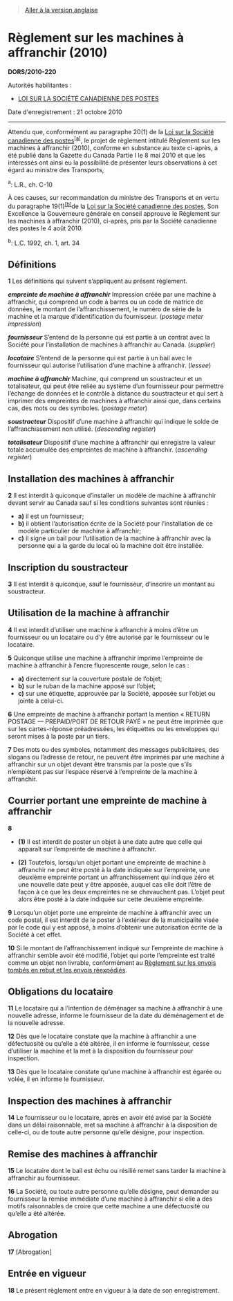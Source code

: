 > [Aller à la version anglaise](/en/Regulations/Statutory%20Orders%20and%20Regulations/2010/220.md)

# Règlement sur les machines à affranchir (2010)

**DORS/2010-220**

Autorités habilitantes : 
- [LOI SUR LA SOCIÉTÉ CANADIENNE DES POSTES](/fr/Lois/Lois%20révisées%20du%20Canada/C/C-10.md)

Date d'enregistrement : 21 octobre 2010

----------

Attendu que, conformément au paragraphe 20(1) de la [Loi sur la Société canadienne des postes](/fr/Lois/Lois%20révisées%20du%20Canada/C/C-10.md)<sup><a href='#nbp_SOR-2010-220_f_hq_9732'>[a]</a></sup>, le projet de règlement intitulé Règlement sur les machines à affranchir (2010), conforme en substance au texte ci-après, a été publié dans la Gazette du Canada Partie I le 8 mai 2010 et que les intéressés ont ainsi eu la possibilité de présenter leurs observations à cet égard au ministre des Transports,

<a name='nbp_SOR-2010-220_f_hq_9732'><sup>a</sup></a>: L.R., ch. C-10<br />

À ces causes, sur recommandation du ministre des Transports et en vertu du paragraphe 19(1)<sup><a href='#nbp_SOR-2010-220_f_hq_9731'>[b]</a></sup>de la [Loi sur la Société canadienne des postes](/fr/Lois/Lois%20révisées%20du%20Canada/C/C-10.md), Son Excellence la Gouverneure générale en conseil approuve le Règlement sur les machines à affranchir (2010), ci-après, pris par la Société canadienne des postes le 4 août 2010.

<a name='nbp_SOR-2010-220_f_hq_9731'><sup>b</sup></a>: L.C. 1992, ch. 1, art. 34<br />




## Définitions


**1** Les définitions qui suivent s’appliquent au présent règlement.

***empreinte de machine à affranchir*** Impression créée par une machine à affranchir, qui comprend un code à barres ou un code de matrice de données, le montant de l’affranchissement, le numéro de série de la machine et la marque d’identification du fournisseur. (*postage meter impression*)

***fournisseur*** S’entend de la personne qui est partie à un contrat avec la Société pour l’installation de machines à affranchir au Canada. (*supplier*)

***locataire*** S’entend de la personne qui est partie à un bail avec le fournisseur qui autorise l’utilisation d’une machine à affranchir. (*lessee*) 

***machine à affranchir*** Machine, qui comprend un soustracteur et un totalisateur, qui peut être reliée au système d’un fournisseur pour permettre l’échange de données et le contrôle à distance du soustracteur et qui sert à imprimer des empreintes de machines à affranchir ainsi que, dans certains cas, des mots ou des symboles. (*postage meter*) 

***soustracteur*** Dispositif d’une machine à affranchir qui indique le solde de l’affranchissement non utilisé. (*descending register*)

***totalisateur*** Dispositif d’une machine à affranchir qui enregistre la valeur totale accumulée des empreintes de machine à affranchir. (*ascending register*)




## Installation des machines à affranchir


**2** Il est interdit à quiconque d’installer un modèle de machine à affranchir devant servir au Canada sauf si les conditions suivantes sont réunies :
- **a)** il est un fournisseur;
- **b)** il obtient l’autorisation écrite de la Société pour l’installation de ce modèle particulier de machine à affranchir;
- **c)** il signe un bail pour l’utilisation de la machine à affranchir avec la personne qui a la garde du local où la machine doit être installée.




## Inscription du soustracteur


**3** Il est interdit à quiconque, sauf le fournisseur, d’inscrire un montant au soustracteur.




## Utilisation de la machine à affranchir


**4** Il est interdit d’utiliser une machine à affranchir à moins d’être un fournisseur ou un locataire ou d’y être autorisé par le fournisseur ou le locataire.



**5** Quiconque utilise une machine à affranchir imprime l’empreinte de machine à affranchir à l’encre fluorescente rouge, selon le cas :
- **a)** directement sur la couverture postale de l’objet;
- **b)** sur le ruban de la machine apposé sur l’objet;
- **c)** sur une étiquette, approuvée par la Société, apposée sur l’objet ou jointe à celui-ci.



**6** Une empreinte de machine à affranchir portant la mention « RETURN POSTAGE — PREPAID/PORT DE RETOUR PAYÉ » ne peut être imprimée que sur les cartes-réponse préadressées, les étiquettes ou les enveloppes qui seront mises à la poste par un tiers.



**7** Des mots ou des symboles, notamment des messages publicitaires, des slogans ou l’adresse de retour, ne peuvent être imprimés par une machine à affranchir sur un objet devant être transmis par la poste que s’ils n’empiètent pas sur l’espace réservé à l’empreinte de la machine à affranchir.




## Courrier portant une empreinte de machine à affranchir


**8** 

- **(1)** Il est interdit de poster un objet à une date autre que celle qui apparaît sur l’empreinte de machine à affranchir.

- **(2)** Toutefois, lorsqu’un objet portant une empreinte de machine à affranchir ne peut être posté à la date indiquée sur l’empreinte, une deuxième empreinte portant un affranchissement qui indique zéro et une nouvelle date peut y être apposée, auquel cas elle doit l’être de façon à ce que les deux empreintes ne se chevauchent pas. L’objet peut alors être posté à la date indiquée sur cette deuxième empreinte.



**9** Lorsqu’un objet porte une empreinte de machine à affranchir avec un code postal, il est interdit de le poster à l’extérieur de la municipalité visée par le code qui y est apposé, à moins d’obtenir une autorisation écrite de la Société à cet effet.



**10** Si le montant de l’affranchissement indiqué sur l’empreinte de machine à affranchir semble avoir été modifié, l’objet qui porte l’empreinte est traité comme un objet non livrable, conformément au [Règlement sur les envois tombés en rebut et les envois réexpédiés](/fr/Règlements/Codification%20des%20règlements%20du%20Canada/1201-1300/C.R.C.,%20ch.%201298.md).




## Obligations du locataire


**11** Le locataire qui a l’intention de déménager sa machine à affranchir à une nouvelle adresse, informe le fournisseur de la date du déménagement et de la nouvelle adresse.



**12** Dès que le locataire constate que la machine à affranchir a une défectuosité ou qu’elle a été altérée, il en informe le fournisseur, cesse d’utiliser la machine et la met à la disposition du fournisseur pour inspection.



**13** Dès que le locataire constate qu’une machine à affranchir est égarée ou volée, il en informe le fournisseur.




## Inspection des machines à affranchir


**14** Le fournisseur ou le locataire, après en avoir été avisé par la Société dans un délai raisonnable, met sa machine à affranchir à la disposition de celle-ci, ou de toute autre personne qu’elle désigne, pour inspection.




## Remise des machines à affranchir


**15** Le locataire dont le bail est échu ou résilié remet sans tarder la machine à affranchir au fournisseur.



**16** La Société, ou toute autre personne qu’elle désigne, peut demander au fournisseur la remise immédiate d’une machine à affranchir si elle a des motifs raisonnables de croire que cette machine a une défectuosité ou qu’elle a été altérée.




## Abrogation


**17** [Abrogation]




## Entrée en vigueur


**18** Le présent règlement entre en vigueur à la date de son enregistrement.



